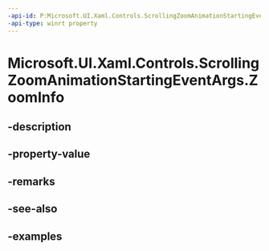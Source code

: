 ```yaml
---
-api-id: P:Microsoft.UI.Xaml.Controls.ScrollingZoomAnimationStartingEventArgs.ZoomInfo
-api-type: winrt property
---
```


# Microsoft.UI.Xaml.Controls.ScrollingZoomAnimationStartingEventArgs.ZoomInfo

<!--
public Microsoft.UI.Xaml.Controls.ZoomInfo ZoomInfo { get; }
-->


## -description

## -property-value

## -remarks

## -see-also

## -examples


